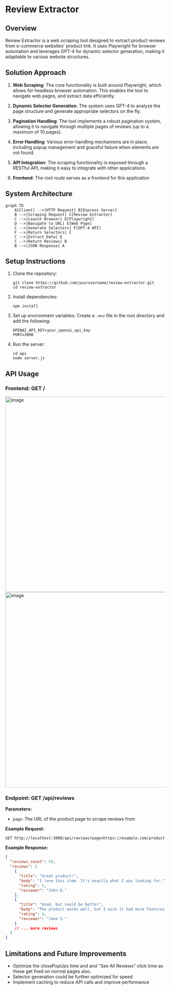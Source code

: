 # Review Extractor

## Overview

Review Extractor is a web scraping tool designed to extract product reviews from e-commerce websites' product link. It uses Playwright for browser automation and leverages GPT-4 for dynamic selector generation, making it adaptable to various website structures.

## Solution Approach

1. **Web Scraping**: The core functionality is built around Playwright, which allows for headless browser automation. This enables the tool to navigate web pages, and extract data efficiently.

2. **Dynamic Selector Generation**: The system uses GPT-4 to analyze the page structure and generate appropriate selectors on the fly.

3. **Pagination Handling**: The tool implements a robust pagination system, allowing it to navigate through multiple pages of reviews (up to a maximum of 10 pages).

4. **Error Handling**: Various error handling mechanisms are in place, including popup management and graceful failure when elements are not found.

5. **API Integration**: The scraping functionality is exposed through a RESTful API, making it easy to integrate with other applications.

6. **Frontend**: The root route serves as a frontend for this application

## System Architecture

```mermaid
graph TD
    A[Client] -->|HTTP Request| B[Express Server]
    B -->|Scraping Request| C[Review Extractor]
    C -->|Launch Browser| D[Playwright]
    D -->|Navigate to URL| E[Web Page]
    C -->|Generate Selectors| F[GPT-4 API]
    F -->|Return Selectors| C
    C -->|Extract Data| E
    C -->|Return Reviews| B
    B -->|JSON Response| A
```

## Setup Instructions

1. Clone the repository:
   ```
   git clone https://github.com/yourusername/review-extractor.git
   cd review-extractor
   ```

2. Install dependencies:
   ```
   npm install
   ```

3. Set up environment variables:
   Create a `.env` file in the root directory and add the following:
   ```
   OPENAI_API_KEY=your_openai_api_key
   PORT=3000
   ```

4. Run the server:
   ```
   cd api
   node server.js
   ```

## API Usage

### Frontend: GET /

<img width="613" alt="image" src="https://github.com/user-attachments/assets/6755bee7-ebb0-4ceb-b382-52fd2dae5d21">
<img width="613" alt="image" src="https://github.com/user-attachments/assets/17a861f0-62cc-4a77-aa53-997869e08beb">


### Endpoint: GET /api/reviews

**Parameters:**
- `page`: The URL of the product page to scrape reviews from


**Example Request:**
```
GET http://localhost:3000/api/reviews?page=https://example.com/product
```

**Example Response:**
```json
{
  "reviews_count": 50,
  "reviews": [
    {
      "title": "Great product!",
      "body": "I love this item. It's exactly what I was looking for.",
      "rating": 5,
      "reviewer": "John D."
    },
    {
      "title": "Good, but could be better",
      "body": "The product works well, but I wish it had more features.",
      "rating": 4,
      "reviewer": "Jane S."
    }
    // ... more reviews
  ]
}
```

## Limitations and Future Improvements

- Optimize the closePopUps time and and "See All Reviews" click time as these get fired on normal pages also. 
- Selector generation could be further optimized for speed
- Implement caching to reduce API calls and improve performance

